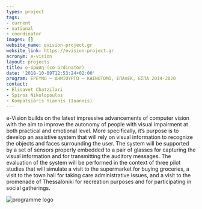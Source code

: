 ```yaml
---
types: project
tags:
- current
- national
- coordinator
images: []
website_name: evision-project.gr
website_link: https://evision-project.gr
acronym: e-vision
layout: projects
title: e-όραση (co-ordinator)
date: '2018-10-09T12:53:24+02:00'
program: ΕΡΕΥΝΩ – ΔΗΜΙΟΥΡΓΩ – ΚΑΙΝΟΤΟΜΩ, ΕΠΑνΕΚ, ΕΣΠΑ 2014-2020
contact: 
- Elisavet Chatzilari
- Spiros Nikolopoulos
- Kompatsiaris Yiannis (Ioannis)
---
```

e-Vision builds on the latest impressive advancements of computer vision with the aim to improve the autonomy of people with visual impairment at both practical and emotional level. More specifically, it’s purpose is to develop an assistive system that will rely on visual information to recognize the objects and faces surrounding the user. The system will be supported by a set of sensors properly embedded to a pair of glasses for capturing the visual information and for transmitting the auditory messages. The evaluation of the system will be performed in the context of three pilot studies that will simulate a visit to the supermarket for buying groceries, a visit to the town hall for taking care administrative issues, and a visit to the promenade of Thessaloniki for recreation purposes and for participating in social gatherings.

![programme logo](/images/espa2020.png)
